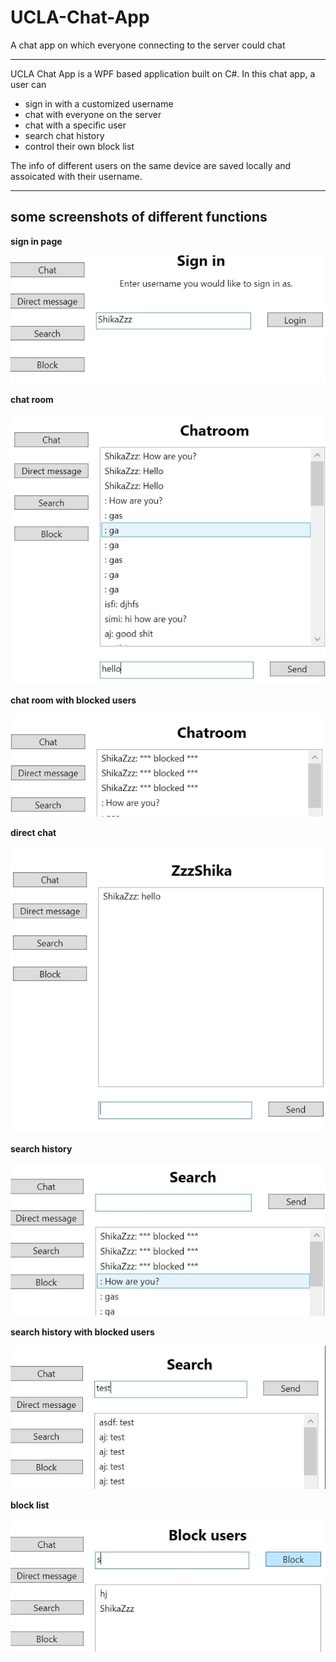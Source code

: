 # UCLA-Chat-App

A chat app on which everyone connecting to the server could chat

---

UCLA Chat App is a WPF based application built on C#. In this chat app, a user can 
- sign in with a customized username
- chat with everyone on the server
- chat with a specific user
- search chat history
- control their own block list

The info of different users on the same device are saved locally and assoicated with their username. 


---
## some screenshots of different functions

__sign in page__  

![__sign in page__](img/Login.jpg)
  

__chat room__  

![__chat room__](img/chatroom.jpg)
  

__chat room with blocked users__  

![__chat room with blocked users__](img/chatroom_02.jpg)

  
__direct chat__  

![__direct chat__](img/direct_msg.jpg)
  

__search history__  

![__search history__](img/search.jpg)

  
__search history with blocked users__  

![__search history with blocked users__](img/search_02.jpg)
  

__block list__  

![__block list__](img/blocklist.jpg)

